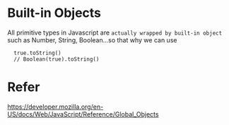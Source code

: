 # Built-in Objects

All primitive types in Javascript are `actually wrapped by built-in object` such as Number, String, Boolean...so that why we can use

```
  true.toString()
  // Boolean(true).toString()
```

# Refer

https://developer.mozilla.org/en-US/docs/Web/JavaScript/Reference/Global_Objects
